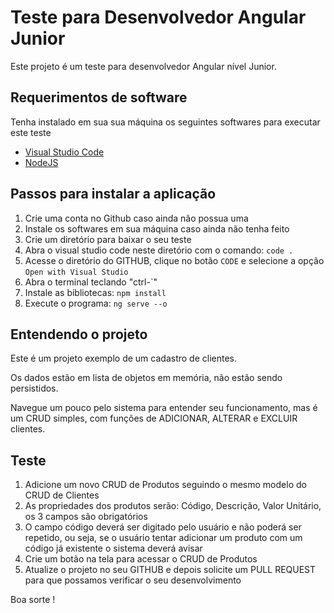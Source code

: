 # Teste para Desenvolvedor Angular Junior

Este projeto é um teste para desenvolvedor Angular nível Junior.

## Requerimentos de software

Tenha instalado em sua sua máquina os seguintes softwares para executar este teste

- [Visual Studio Code](https://code.visualstudio.com/)
- [NodeJS](https://nodejs.org/)

## Passos para instalar a aplicação

1. Crie uma conta no Github caso ainda não possua uma
2. Instale os softwares em sua máquina caso ainda não tenha feito
3. Crie um diretório para baixar o seu teste
4. Abra o visual studio code neste diretório com o comando: `code .`
5. Acesse o diretório do GITHUB, clique no botão `CODE` e selecione a opção `Open with Visual Studio`
6. Abra o terminal teclando "ctrl-\`"
7. Instale as bibliotecas: `npm install`
6. Execute o programa: `ng serve --o`

## Entendendo o projeto

Este é um projeto exemplo de um cadastro de clientes.

Os dados estão em lista de objetos em memória, não estão sendo persistidos.

Navegue um pouco pelo sistema para entender seu funcionamento, mas é um CRUD simples, com funções de ADICIONAR, ALTERAR e EXCLUIR clientes.

## Teste

1. Adicione um novo CRUD de Produtos seguindo o mesmo modelo do CRUD de Clientes
2. As propriedades dos produtos serão: Código, Descrição, Valor Unitário, os 3 campos são obrigatórios
3. O campo código deverá ser digitado pelo usuário e não poderá ser repetido, ou seja, se o usuário tentar adicionar um produto com um código já existente o sistema deverá avisar
5. Crie um botão na tela para acessar o CRUD de Produtos
6. Atualize o projeto no seu GITHUB e depois solicite um PULL REQUEST para que possamos verificar o seu desenvolvimento

Boa sorte !
